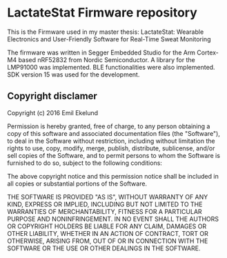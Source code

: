 # LactateStat Firmware repository

This is the Firmware used in my master thesis: LactateStat: Wearable Electronics and User-Friendly Software for Real-Time Sweat Monitoring

The firmware was written in Segger Embedded Studio for the Arm Cortex-M4 based nRF52832 from Nordic Semiconductor. A library for the LMP91000 was implemented. BLE functionalities were also implemented. SDK version 15 was used for the development.

## Copyright disclamer

Copyright (c) 2016 Emil Ekelund

Permission is hereby granted, free of charge, to any person obtaining a copy of this software and associated documentation files (the "Software"), to deal in the Software without restriction, including without limitation the rights to use, copy, modify, merge, publish, distribute, sublicense, and/or sell copies of the Software, and to permit persons to whom the Software is furnished to do so, subject to the following conditions:

The above copyright notice and this permission notice shall be included in all copies or substantial portions of the Software.

THE SOFTWARE IS PROVIDED "AS IS", WITHOUT WARRANTY OF ANY KIND, EXPRESS OR IMPLIED, INCLUDING BUT NOT LIMITED TO THE WARRANTIES OF MERCHANTABILITY, FITNESS FOR A PARTICULAR PURPOSE AND NONINFRINGEMENT. IN NO EVENT SHALL THE AUTHORS OR COPYRIGHT HOLDERS BE LIABLE FOR ANY CLAIM, DAMAGES OR OTHER LIABILITY, WHETHER IN AN ACTION OF CONTRACT, TORT OR OTHERWISE, ARISING FROM, OUT OF OR IN CONNECTION WITH THE SOFTWARE OR THE USE OR OTHER DEALINGS IN THE SOFTWARE.
